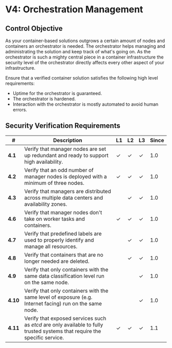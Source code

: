 # V4: Orchestration Management

## Control Objective

As your container-based solutions outgrows a certain amount of nodes and containers an orchestrator is needed. The orchestrator helps managing and administrating the solution and keep track of what's going on. As the orchestrator is such a mighty central piece in a container infrastructure the security level of the orchestrator directly affects every other aspect of your infrastructure.

Ensure that a verified container solution satisfies the following high level requirements:

* Uptime for the orchestrator is guaranteed.
* The orchestrator is hardened.
* Interaction with the orchestrator is mostly automated to avoid human errors.

## Security Verification Requirements

| # | Description | L1 | L2 | L3 | Since |
| --- | --- | --- | --- | -- | -- |
| **4.1** | Verify that manager nodes are set up redundant and ready to support high availability. | ✓ | ✓ | ✓ | 1.0 |
| **4.2** | Verify that an odd number of manager nodes is deployed with a minimum of three nodes. | ✓ | ✓ | ✓ | 1.0 |
| **4.3** | Verify that managers are distributed across multiple data centers and availability zones. |  | ✓ | ✓ | 1.0 |
| **4.6** | Verify that manager nodes don't take on worker tasks and containers. | ✓ | ✓ | ✓ | 1.0 |
| **4.7** | Verify that predefined labels are used to properly identify and manage all resources. | | ✓ | ✓ | 1.0 |
| **4.8** | Verify that containers that are no longer needed are deleted. | | ✓ | ✓ | 1.0 |
| **4.9** | Verify that only containers with the same data classification level run on the same node. |  |  | ✓ | 1.0 |
| **4.10** | Verify that only containers with the same level of exposure (e.g. Internet facing) run on the same node. |  |  | ✓ | 1.0 |
| **4.11** | Verify that exposed services such as _etcd_ are only available to fully trusted systems that require the specific service. | ✓ | ✓ | ✓ | 1.1 |